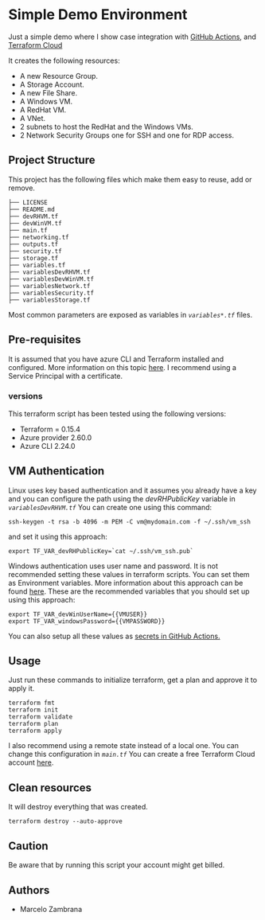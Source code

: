 # Simple Demo Environment

Just a simple demo where I show case integration with [GitHub Actions](https://docs.github.com/en/free-pro-team@latest/actions), and [Terraform Cloud](https://www.terraform.io/docs/cloud/index.html)

It creates the following resources:

- A new Resource Group.
- A Storage Account.
- A new File Share.
- A Windows VM.
- A RedHat VM.
- A VNet.
- 2 subnets to host the RedHat and the Windows VMs.
- 2 Network Security Groups one for SSH and one for RDP access.

## Project Structure

This project has the following files which make them easy to reuse, add or remove.

```ssh
├── LICENSE
├── README.md
├── devRHVM.tf
├── devWinVM.tf
├── main.tf
├── networking.tf
├── outputs.tf
├── security.tf
├── storage.tf
├── variables.tf
├── variablesDevRHVM.tf
├── variablesDevWinVM.tf
├── variablesNetwork.tf
├── variablesSecurity.tf
├── variablesStorage.tf
```

Most common parameters are exposed as variables in _`variables*.tf`_ files.

## Pre-requisites

It is assumed that you have azure CLI and Terraform installed and configured.
More information on this topic [here](https://docs.microsoft.com/en-us/azure/virtual-machines/linux/terraform-install-configure). I recommend using a Service Principal with a certificate.

### versions

This terraform script has been tested using the following versions:

- Terraform = 0.15.4
- Azure provider 2.60.0
- Azure CLI 2.24.0

## VM Authentication

Linux uses key based authentication and it assumes you already have a key and you can configure the path using the _devRHPublicKey_ variable in _`variablesDevRHVM.tf`_ You can create one using this command:

```ssh
ssh-keygen -t rsa -b 4096 -m PEM -C vm@mydomain.com -f ~/.ssh/vm_ssh
```

and set it using this approach:

```ssh
export TF_VAR_devRHPublicKey=`cat ~/.ssh/vm_ssh.pub`
```

Windows authentication uses user name and password. It is not recommended setting these values in terraform scripts. You can set them as Environment variables. More information about this approach can be found [here](https://www.terraform.io/docs/configuration/variables.html#environment-variables).
These are the recommended variables that you should set up using this approach:

```ssh
export TF_VAR_devWinUserName={{VMUSER}}
export TF_VAR_windowsPassword={{VMPASSWORD}}
```

You can also setup all these values as [secrets in GitHub Actions.](https://docs.github.com/en/free-pro-team@latest/actions/reference/encrypted-secrets)

## Usage

Just run these commands to initialize terraform, get a plan and approve it to apply it.

```ssh
terraform fmt
terraform init
terraform validate
terraform plan
terraform apply
```

I also recommend using a remote state instead of a local one. You can change this configuration in _`main.tf`_
You can create a free Terraform Cloud account [here](https://app.terraform.io).

## Clean resources

It will destroy everything that was created.

```ssh
terraform destroy --auto-approve
```

## Caution

Be aware that by running this script your account might get billed.

## Authors

- Marcelo Zambrana
